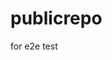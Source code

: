 # publicrepo
for e2e test






















































































































































































































































































































































































































































































































































































































































































































































































































































































































































































































































































































































































































































































































































































































































































































































































































































































































































































































